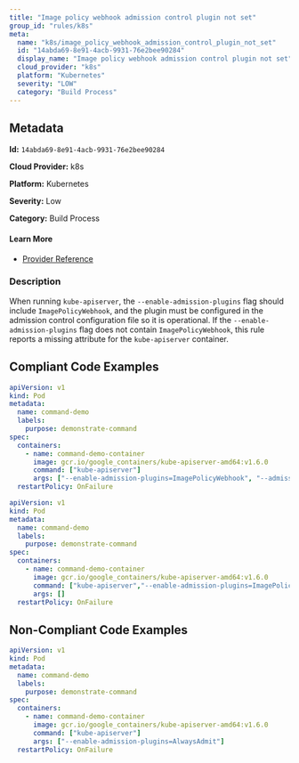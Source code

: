 ```yaml
---
title: "Image policy webhook admission control plugin not set"
group_id: "rules/k8s"
meta:
  name: "k8s/image_policy_webhook_admission_control_plugin_not_set"
  id: "14abda69-8e91-4acb-9931-76e2bee90284"
  display_name: "Image policy webhook admission control plugin not set"
  cloud_provider: "k8s"
  platform: "Kubernetes"
  severity: "LOW"
  category: "Build Process"
---
```

## Metadata

**Id:** `14abda69-8e91-4acb-9931-76e2bee90284`

**Cloud Provider:** k8s

**Platform:** Kubernetes

**Severity:** Low

**Category:** Build Process

#### Learn More

 - [Provider Reference](https://kubernetes.io/docs/reference/command-line-tools-reference/kube-apiserver/)

### Description

 When running `kube-apiserver`, the `--enable-admission-plugins` flag should include `ImagePolicyWebhook`, and the plugin must be configured in the admission control configuration file so it is operational. If the `--enable-admission-plugins` flag does not contain `ImagePolicyWebhook`, this rule reports a missing attribute for the `kube-apiserver` container.


## Compliant Code Examples
```yaml
apiVersion: v1
kind: Pod
metadata:
  name: command-demo
  labels:
    purpose: demonstrate-command
spec:
  containers:
    - name: command-demo-container
      image: gcr.io/google_containers/kube-apiserver-amd64:v1.6.0
      command: ["kube-apiserver"]
      args: ["--enable-admission-plugins=ImagePolicyWebhook", "--admission-control-config-file=path/to/plugin/config/file.yaml"]
  restartPolicy: OnFailure

```

```yaml
apiVersion: v1
kind: Pod
metadata:
  name: command-demo
  labels:
    purpose: demonstrate-command
spec:
  containers:
    - name: command-demo-container
      image: gcr.io/google_containers/kube-apiserver-amd64:v1.6.0
      command: ["kube-apiserver","--enable-admission-plugins=ImagePolicyWebhook", "--admission-control-config-file=path/to/plugin/config/file.yaml"]
      args: []
  restartPolicy: OnFailure

```
## Non-Compliant Code Examples
```yaml
apiVersion: v1
kind: Pod
metadata:
  name: command-demo
  labels:
    purpose: demonstrate-command
spec:
  containers:
    - name: command-demo-container
      image: gcr.io/google_containers/kube-apiserver-amd64:v1.6.0
      command: ["kube-apiserver"]
      args: ["--enable-admission-plugins=AlwaysAdmit"]
  restartPolicy: OnFailure

```